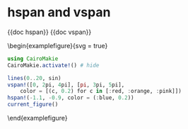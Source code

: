 # hspan and vspan

{{doc hspan}}
{{doc vspan}}

\begin{examplefigure}{svg = true}

```julia
using CairoMakie
CairoMakie.activate!() # hide

lines(0..20, sin)
vspan!([0, 2pi, 4pi], [pi, 3pi, 5pi],
    color = [(c, 0.2) for c in [:red, :orange, :pink]])
hspan!(-1.1, -0.9, color = (:blue, 0.2))
current_figure()
```

\end{examplefigure}
